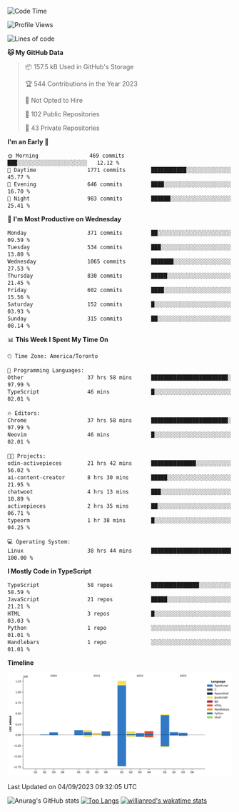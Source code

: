 <!--START_SECTION:waka-->
![Code Time](http://img.shields.io/badge/Code%20Time-532%20hrs%2027%20mins-blue)

![Profile Views](http://img.shields.io/badge/Profile%20Views-0-blue)

![Lines of code](https://img.shields.io/badge/From%20Hello%20World%20I%27ve%20Written-2.4%20million%20lines%20of%20code-blue)

**🐱 My GitHub Data** 

> 📦 157.5 kB Used in GitHub's Storage 
 > 
> 🏆 544 Contributions in the Year 2023
 > 
> 🚫 Not Opted to Hire
 > 
> 📜 102 Public Repositories 
 > 
> 🔑 43 Private Repositories 
 > 
**I'm an Early 🐤** 

```text
🌞 Morning                469 commits         ███░░░░░░░░░░░░░░░░░░░░░░   12.12 % 
🌆 Daytime                1771 commits        ███████████░░░░░░░░░░░░░░   45.77 % 
🌃 Evening                646 commits         ████░░░░░░░░░░░░░░░░░░░░░   16.70 % 
🌙 Night                  983 commits         ██████░░░░░░░░░░░░░░░░░░░   25.41 % 
```
📅 **I'm Most Productive on Wednesday** 

```text
Monday                   371 commits         ██░░░░░░░░░░░░░░░░░░░░░░░   09.59 % 
Tuesday                  534 commits         ███░░░░░░░░░░░░░░░░░░░░░░   13.80 % 
Wednesday                1065 commits        ███████░░░░░░░░░░░░░░░░░░   27.53 % 
Thursday                 830 commits         █████░░░░░░░░░░░░░░░░░░░░   21.45 % 
Friday                   602 commits         ████░░░░░░░░░░░░░░░░░░░░░   15.56 % 
Saturday                 152 commits         █░░░░░░░░░░░░░░░░░░░░░░░░   03.93 % 
Sunday                   315 commits         ██░░░░░░░░░░░░░░░░░░░░░░░   08.14 % 
```


📊 **This Week I Spent My Time On** 

```text
🕑︎ Time Zone: America/Toronto

💬 Programming Languages: 
Other                    37 hrs 58 mins      ████████████████████████░   97.99 % 
TypeScript               46 mins             █░░░░░░░░░░░░░░░░░░░░░░░░   02.01 % 

🔥 Editors: 
Chrome                   37 hrs 58 mins      ████████████████████████░   97.99 % 
Neovim                   46 mins             █░░░░░░░░░░░░░░░░░░░░░░░░   02.01 % 

🐱‍💻 Projects: 
odin-activepieces        21 hrs 42 mins      ██████████████░░░░░░░░░░░   56.02 % 
ai-content-creator       8 hrs 30 mins       █████░░░░░░░░░░░░░░░░░░░░   21.95 % 
chatwoot                 4 hrs 13 mins       ███░░░░░░░░░░░░░░░░░░░░░░   10.89 % 
activepieces             2 hrs 35 mins       ██░░░░░░░░░░░░░░░░░░░░░░░   06.71 % 
typeorm                  1 hr 38 mins        █░░░░░░░░░░░░░░░░░░░░░░░░   04.25 % 

💻 Operating System: 
Linux                    38 hrs 44 mins      █████████████████████████   100.00 % 
```

**I Mostly Code in TypeScript** 

```text
TypeScript               58 repos            ███████████████░░░░░░░░░░   58.59 % 
JavaScript               21 repos            █████░░░░░░░░░░░░░░░░░░░░   21.21 % 
HTML                     3 repos             █░░░░░░░░░░░░░░░░░░░░░░░░   03.03 % 
Python                   1 repo              ░░░░░░░░░░░░░░░░░░░░░░░░░   01.01 % 
Handlebars               1 repo              ░░░░░░░░░░░░░░░░░░░░░░░░░   01.01 % 
```



**Timeline**

![Lines of Code chart](https://raw.githubusercontent.com/wise-introvert/wise-introvert/master/assets/bar_graph.png)


 Last Updated on 04/09/2023 09:32:05 UTC
<!--END_SECTION:waka-->

![Anurag's GitHub stats](https://github-readme-stats.vercel.app/api?username=wise-introvert&count_private=true&show_icons=true)
[![Top Langs](https://github-readme-stats.vercel.app/api/top-langs/?username=wise-introvert&langs_count=10)](https://github.com/anuraghazra/github-readme-stats)
[![willianrod's wakatime stats](https://github-readme-stats.vercel.app/api/wakatime?username=wiseintrovert)](https://github.com/anuraghazra/github-readme-stats)
